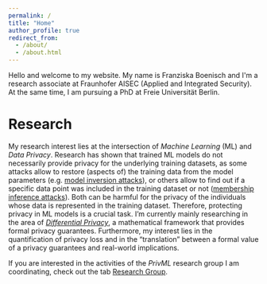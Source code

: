 ```yaml
---
permalink: /
title: "Home"
author_profile: true
redirect_from: 
  - /about/
  - /about.html
---
```


Hello and welcome to my website. My name is Franziska Boenisch and I'm a research associate at Fraunhofer AISEC (Applied and Integrated Security). At the same time, I am pursuing a PhD at Freie Universität Berlin.

# Research
My research interest lies at the intersection of *Machine Learning* (ML) and *Data Privacy*. Research has shown that trained ML models do not necessarily provide privacy for the underlying training datasets, as some attacks allow to restore (aspects of) the training data from the model parameters (e.g. [model inversion attacks](/posts/2020/12/model-inversion/)), or others allow to find out if a specific data point was included in the training dataset or not ([membership inference attacks](/posts/2021/01/membership-inference/)). Both can be harmful for the privacy of the individuals whose data is represented in the training dataset.
Therefore, protecting privacy in ML models is a crucial task. I’m currently mainly researching in the area of [*Differential Privacy*](/posts/2021/03/differential-privacy/), a mathematical framework that provides formal privacy guarantees. Furthermore, my interest lies in the quantification of privacy loss and in the “translation” between a formal value of a privacy guarantees and real-world implications.


If you are interested in the activities of the *PrivML* research group I am coordinating, check out the tab [Research Group](https://fraboeni.github.io/research_group/). 

